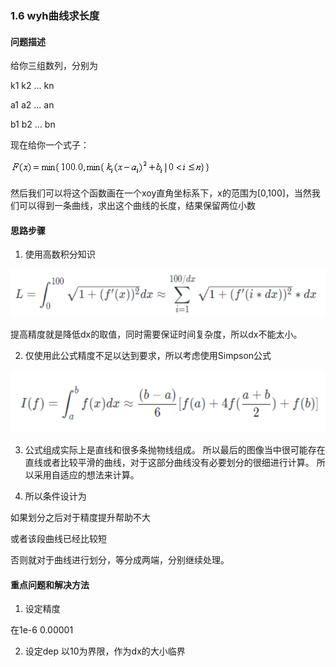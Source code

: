 ### 1.6 wyh曲线求长度

#### 问题描述

给你三组数列，分别为

k1 k2 ... kn

a1 a2 ... an

b1 b2 ... bn


现在给你一个式子：

![F[x] min](function1.png)

然后我们可以将这个函数画在一个xoy直角坐标系下，x的范围为[0,100]，当然我们可以得到一条曲线，求出这个曲线的长度，结果保留两位小数


#### 思路步骤

1. 使用高数积分知识

![积分公式](function2.png)

提高精度就是降低dx的取值，同时需要保证时间复杂度，所以dx不能太小。

2. 仅使用此公式精度不足以达到要求，所以考虑使用Simpson公式

![Simpson](simpson.png)

3. 公式组成实际上是直线和很多条抛物线组成。
所以最后的图像当中很可能存在直线或者比较平滑的曲线，对于这部分曲线没有必要划分的很细进行计算。
所以采用自适应的想法来计算。

4. 所以条件设计为

如果划分之后对于精度提升帮助不大

或者该段曲线已经比较短

否则就对于曲线进行划分，等分成两端，分别继续处理。

#### 重点问题和解决方法

1. 设定精度

在1e-6  0.00001

2. 设定dep 以10为界限，作为dx的大小临界
